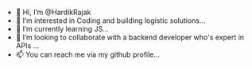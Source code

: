 - 👋 Hi, I’m @HardikRajak
- 👀 I’m interested in Coding and building logistic solutions...
- 🌱 I’m currently learning JS...
- 💞️ I’m looking to collaborate with a backend developer who's expert in APIs ...
- 📫 You can reach me via my github profile...

<!---
HardikRajak/HardikRajak is a ✨ special ✨ repository because its `README.md` (this file) appears on your GitHub profile.
You can click the Preview link to take a look at your changes.
--->
